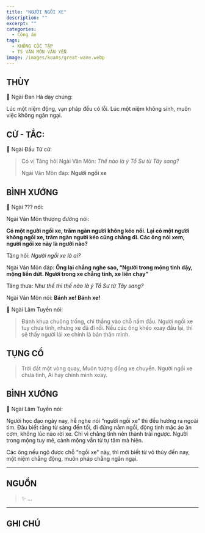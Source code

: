 ```yaml
---
title: "NGƯỜI NGỒI XE"
description: ""
excerpt: ""
categories:
  - Công án
tags:
  - KHÔNG CỐC TẬP
  - TS VÂN MÔN VĂN YỂN
image: /images/koans/great-wave.webp
---
```


## THÙY

📢 Ngài Đan Hà dạy chúng:

Lúc một niệm động, vạn pháp đều có lỗi. 
Lúc một niệm không sinh, muôn việc không ngăn ngại.

## CỬ - TẮC:

📢 Ngài Đầu Tử cử:

> Có vị Tăng hỏi Ngài Vân Môn: _Thế nào là ý Tổ Sư từ Tây sang?_
>
> Ngài Vân Môn đáp: **Người ngồi xe**

## BÌNH XƯỚNG

📢 Ngài ??? nói:

Ngài Vân Môn thượng đường nói: 

**Có một người ngồi xe, trăm ngàn người không kéo nổi. Lại có một người không ngồi xe, trăm ngàn người kéo cũng chẳng đi. 
Các ông nói xem, người ngồi xe này là người nào?**

Tăng hỏi: _Người ngồi xe là ai?_

Ngài Vân Môn đáp: **Ông lại chẳng nghe sao, “Người trong mộng tỉnh dậy, mộng liền dứt. Người trong xe chẳng tỉnh, xe liền chạy”**

Tăng thưa: _Như thế thì thế nào là ý Tổ Sư từ Tây sang?_

Ngài Vân Môn nói: **Bánh xe! Bánh xe!**

📢 Ngài Lâm Tuyền nói: 

> Đánh khua chuông trống, chỉ thẳng vào chỗ nắm đầu. 
Người ngồi xe tuy chưa tỉnh, nhưng xe đã đi rồi. 
Nếu các ông khéo xoay đầu lại, thì sẽ thấy người lái xe chính là bản thân mình.

## TỤNG CỔ

> Trời đất một vòng quay,
Muôn tượng đồng xe chuyển.
Người ngồi xe chưa tỉnh,
Ai hay chính mình xoay.

## BÌNH XƯỚNG

📢 Ngài Lâm Tuyền nói:

Người học đạo ngày nay, hễ nghe nói “người ngồi xe” thì đều hướng ra ngoài tìm. Đâu biết rằng từ sáng đến tối, đi đứng nằm ngồi, động tịnh mặc áo ăn cơm, không lúc nào rời xe. Chỉ vì chẳng tỉnh nên thành trái ngược. Người trong mộng tuy mê, cảnh mộng vẫn từ tự tâm mà hiện.

Các ông nếu ngộ được chỗ “ngồi xe” này, thì mới biết từ vô thủy đến nay, một niệm chẳng động, muôn pháp chẳng ngăn ngại.

<hr class="blog-rule" />

## NGUỒN

> ✨ ...

<hr class="blog-rule" />

## GHI CHÚ

[^1]: ⭐️ <a href="/masters/Yunmen-Wenyan" target="_blank">🔗 TS VÂN MÔN VĂN YỂN</a>
